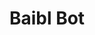 ---
hackday: 28-cardiff
title: Baibl Bot
summary: Tool to improve doctor - patient communication, integrating medical history
  and current state, to put doctor and patient on the same page.
thumbnail: baibl_bot.jpg
team:
- Aura
- Anna
- Aleksandr
- Graham
- Maksim
- Wen-Hsuan Hu
about: This project is a proof of concept and tries to integrate patient's personal
  health and clinical history, wearable data and uses this information to support
  a patient to explain to their doctor what is their problem
links:
  presentation: https://docs.google.com/presentation/d/1lGM78yc9C3HtYwZcL67pZjPsxXoJXUnBz933_mdb4QU/edit?usp=drivesdk
  code:
  - https://github.com/alexbal/nhs-hackday-2025-03
---